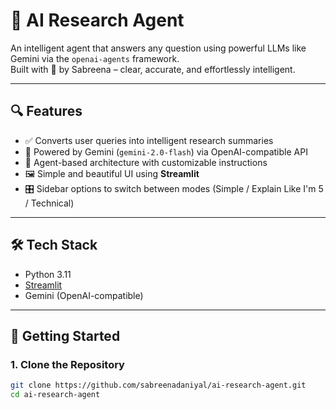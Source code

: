# 🧠 AI Research Agent

An intelligent agent that answers any question using powerful LLMs like Gemini via the `openai-agents` framework.  
Built with 💖 by Sabreena – clear, accurate, and effortlessly intelligent.

---

## 🔍 Features

- ✅ Converts user queries into intelligent research summaries
- 🤖 Powered by Gemini (`gemini-2.0-flash`) via OpenAI-compatible API
- 🧠 Agent-based architecture with customizable instructions
- 🖼️ Simple and beautiful UI using **Streamlit**
- 🎛️ Sidebar options to switch between modes (Simple / Explain Like I'm 5 / Technical)

---

## 🛠️ Tech Stack

- Python 3.11
- [Streamlit](https://ai-research-agent-fdy5huamyjdzvvqrwsulgn.streamlit.app/)
- Gemini (OpenAI-compatible)

---

## 🚀 Getting Started

### 1. Clone the Repository

```bash
git clone https://github.com/sabreenadaniyal/ai-research-agent.git
cd ai-research-agent
